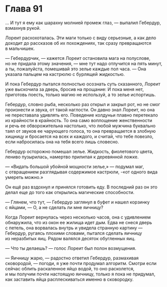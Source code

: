 # Глава 91

... И тут я ему как шарахну молнией промеж глаз, — выпалил Гебердур, взмахнув рукой.

Лореит расхохоталась. Эти маги только с виду серьезные, а как дело доходит до рассказов об их похождениях, так сразу превращаются в мальчишек.

— Гебердурчик, — кажется Лореит остановила мага на полуслове, но не придала этому значения, — мне тут надо отлучится на пять минут, а ты, пожалуйста, помешивай это зелье каждые пол часа. — Она указала пальцем на кастрюлю с бурлящей жидкостью.

И пока Гебердур пытался полностью осознать суть сказанного, Лореит уже выскочила за дверь, бросив на прощание: И пока меня нет, приготовь поесть, только магию не используй, а то зелье испортишь. 

Гебердур, словно рыба, несколько раз открыл и закрыл рот, но не смог произнести и звука, от такой наглости. Он давно знал Лореит, но она не переставала удивлять его. Поведение колдуньи плавно перетекало из крайности в крайность. То она само воплощение женственности и речь ее обворожительна настолько, что любой мужчина буквально таял от звуков ее чарующего голоса, то она превращается в злобную хищницу и бросается на всех и каждого, и считай, что тебе повезло, если набросилась она на тебя всего лишь словесно. 

Гебердур осторожно помешал зелье. Жидкость, фиолетового цвета, лениво пузырилась, намертво прилипая к деревянной ложке.

— «Видать большой убойной мощности зелье,» — подумал маг, с отвращением разглядывая содержимое кастрюли, -«от одного вида умереть можно.»

Он ещё раз вздохнул и принялся готовить еду. В последний раз он это делал еще до того как открылись магические способности.

— Глянем, что тут, — Гебердур заглянул в буфет и нашел корзинку с яйцами, — О, а не сделать ли мне яичницу?

Когда Лореит вернулась через несколько часов, она с удивлением обнаружила, что из окон ее жилища идет дым. Едва не снеся дверь с петель, она ворвалась внутрь и увидела странную картину — Гебердур, ругаясь плохими словами, пытался сделать яичницу из неразбитых яиц. Рядом валялся десяток обугленных яиц.

— Что ты делаешь? — голос Лореит был полон возмущения.

— Яичницу жарю, — радостно ответил Гебердур, размахивая сковородой, — погоди, я уже почти продумал алгоритм. Смотри если сейчас облить раскаленное яйцо водой, то оно расколется, и мы получим почти настоящую яичницу, только я пока не придумал, как заставить яйца расплескиваться именно в сковородку.

